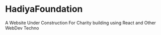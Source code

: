 # HadiyaFoundation
A Website Under Construction For Charity building using React and Other WebDev Techno
